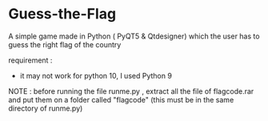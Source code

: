 # Guess-the-Flag
A simple game made in Python ( PyQT5 & Qtdesigner) which the user has to guess the right flag of the country

requirement :
- it may not work for python 10, I used Python 9

NOTE :
before running the file runme.py , extract all the file of flagcode.rar and put them on a folder called "flagcode" (this must be in the same directory of runme.py)

